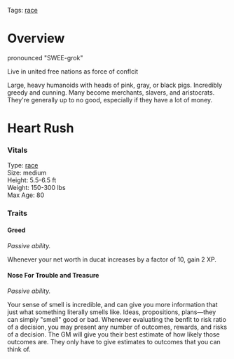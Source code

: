 Tags: [race](Races)

# Overview

pronounced "SWEE-grok"

Live in united free nations as force of conflcit

Large, heavy humanoids with heads of pink, gray, or black pigs. Incredibly greedy and cunning. Many become merchants, slavers, and aristocrats. They're generally up to no good, especially if they have a lot of money.

# Heart Rush

### Vitals
Type: [race](Races)  
Size: medium  
Height: 5.5-6.5 ft  
Weight: 150-300 lbs  
Max Age: 80  

### Traits

#### Greed
*Passive ability.*

Whenever your net worth in ducat increases by a factor of 10, gain 2 XP. 

#### Nose For Trouble and Treasure
*Passive ability.*

Your sense of smell is incredible, and can give you more information that just what something literally smells like. Ideas, propositions, plans—they can simply "smell" good or bad. Whenever evaluating the benfit to risk ratio of a decision, you may present any number of outcomes, rewards, and risks of a decision. The GM will give you their best estimate of how likely those outcomes are. They only have to give estimates to outcomes that you can think of. 